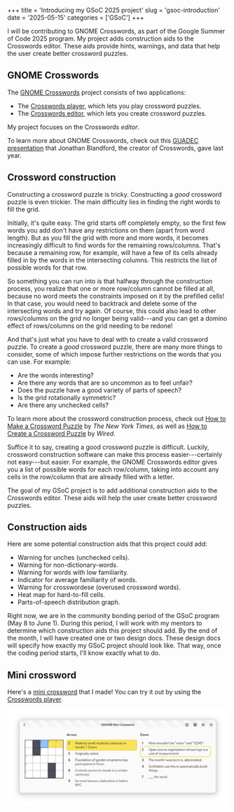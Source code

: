 +++
title      = 'Introducing my GSoC 2025 project'
slug       = 'gsoc-introduction'
date       = '2025-05-15'
categories = ['GSoC']
+++

I will be contributing to GNOME Crosswords, as part of the Google Summer of Code 2025 program. My project adds construction aids to the Crosswords editor. These aids provide hints, warnings, and data that help the user create better crossword puzzles.

## GNOME Crosswords

The [GNOME Crosswords](https://gitlab.gnome.org/jrb/crosswords) project consists of two applications:
* The [Crosswords player](https://flathub.org/apps/org.gnome.Crosswords), which lets you play crossword puzzles.
* The [Crosswords editor](https://flathub.org/apps/org.gnome.Crosswords.Editor), which lets you create crossword puzzles.

My project focuses on the Crosswords *editor*.

To learn more about GNOME Crosswords, check out this [GUADEC presentation](https://www.youtube.com/watch?v=fcQfpQLLzYo) that Jonathan Blandford, the creator of Crosswords, gave last year.

## Crossword construction

Constructing a crossword puzzle is tricky. Constructing a *good* crossword puzzle is even trickier. The main difficulty lies in finding the right words to fill the grid.

Initially, it's quite easy. The grid starts off completely empty, so the first few words you add don't have any restrictions on them (apart from word length). But as you fill the grid with more and more words, it becomes increasingly difficult to find words for the remaining rows/columns. That's because a remaining row, for example, will have a few of its cells already filled in by the words in the intersecting columns. This restricts the list of possible words for that row.

So something you can run into is that halfway through the construction process, you realize that one or more row/column cannot be filled at all, because no word meets the constraints imposed on it by the prefilled cells! In that case, you would need to backtrack and delete some of the intersecting words and try again. Of course, this could also lead to other rows/columns on the grid no longer being valid---and you can get a domino effect of rows/columns on the grid needing to be redone!

And that's just what you have to deal with to create a valid crossword puzzle. To create a *good* crossword puzzle, there are many more things to consider, some of which impose further restrictions on the words that you can use. For example:

* Are the words interesting?
* Are there any words that are so uncommon as to feel unfair?
* Does the puzzle have a good variety of parts of speech?
* Is the grid rotationally symmetric?
* Are there any unchecked cells?

To learn more about the crossword construction process, check out [How to Make a Crossword Puzzle](https://www.nytimes.com/2018/09/14/crosswords/how-to-make-a-crossword-puzzle-the-series.html) by *The New York Times*, as well as [How to Create a Crossword Puzzle](https://www.youtube.com/watch?v=aAqQnXHd7qk) by *Wired*.

Suffice it to say, creating a good crossword puzzle is difficult. Luckily, crossword construction software can make this process easier---certainly not easy---but easier. For example, the GNOME Crosswords editor gives you a list of possible words for each row/column, taking into account any cells in the row/column that are already filled with a letter.

The goal of my GSoC project is to add additional construction aids to the Crosswords editor. These aids will help the user create better crossword puzzles.

## Construction aids

Here are some potential construction aids that this project could add:
* Warning for unches (unchecked cells).
* Warning for non-dictionary-words.
* Warning for words with low familiarity.
* Indicator for average familiarity of words.
* Warning for crosswordese (overused crossword words).
* Heat map for hard-to-fill cells.
* Parts-of-speech distribution graph.

Right now, we are in the community bonding period of the GSoC program (May 8 to June 1). During this period, I will work with my mentors to determine which construction aids this project should add. By the end of the month, I will have created one or two design docs. These design docs will specify how exactly my GSoC project should look like. That way, once the coding period starts, I'll know exactly what to do.

## Mini crossword

Here's a [mini crossword](https://drive.google.com/file/d/1IjSUo3j_GK_Lw-x5mhFfX3qRLDZN2TOf) that I made! You can try it out by using the [Crosswords player](https://flathub.org/apps/org.gnome.Crosswords).

![Screenshot of my mini crossword](mini.png)
